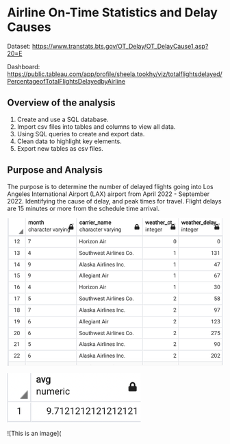 # Airline On-Time Statistics and Delay Causes

Dataset: https://www.transtats.bts.gov/OT_Delay/OT_DelayCause1.asp?20=E 

Dashboard: https://public.tableau.com/app/profile/sheela.tookhy/viz/totalflightsdelayed/PercentageofTotalFlightsDelayedbyAirline

## Overview of the analysis

1.	Create and use a SQL database.
2.	Import csv files into tables and columns to view all data.
3.	Using SQL queries to create and export data. 
4.	Clean data to highlight key elements. 
5.	Export new tables as csv files. 


## Purpose and Analysis

 The purpose is to determine the number of delayed flights going into Los Angeles International Airport (LAX) airport from April 2022 - September 2022. Identifying the cause of delay, and peak times for travel. Flight delays are 15 minutes or more from the schedule time arrival. 

![This is an image](https://github.com/Stookhy/Airline_Delay/blob/main/Images/Airlines%20Delay.png?raw=true)

![This is an image](https://github.com/Stookhy/Airline_Delay/blob/main/Images/Average%20Weather%20Delay.png?raw=true)

![This is an image](
